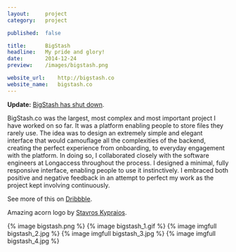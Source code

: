 ```yaml
---
layout:     project
category:   project

published:  false

title:      BigStash
headline:   My pride and glory!
date:       2014-12-24
preview:    /images/bigstash.png

website_url:    http://bigstash.co
website_name:   bigstash.co
---
```

**Update:** [BigStash has shut down](http://blog.bigstash.co/2015/07/03/bigstash-is-shutting-down/?utm_source=letters+from+vrypan&utm_campaign=68add8b37c-150723_letter_012&utm_medium=email&utm_term=0_267015b10c-68add8b37c-117994697).

BigStash.co was the largest, most complex and most important project I have worked on so far. It was a platform enabling people to store files they rarely use. The idea was to design an extremely simple and elegant interface that would camouflage all the complexities of the backend, creating the perfect experience from onboarding, to everyday engagement with the platform. In doing so, I collaborated closely with the software engineers at Longaccess throughout the process. I designed a minimal, fully responsive interface, enabling people to use it instinctively. I embraced both positive and negative feedback in an attempt to perfect my work as the project kept involving continuously.

See more of this on [Dribbble](https://dribbble.com/shots/1859036-Bigstash/attachments/312876 "BigStash in Dribbble").

Amazing acorn logo by [Stavros Kypraios](https://dribbble.com/shots/1922657-BigStash-icon?list=users&offset=1 "Logo by Stavros Kypraios").

{% image bigstash.png %}
{% image bigstash_1.gif %}
{% image imgfull bigstash_2.jpg %}
{% image imgfull bigstash_3.jpg %}
{% image imgfull bigstash_4.jpg %}
